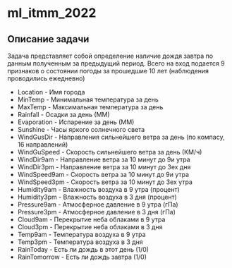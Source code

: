 # ml_itmm_2022

## Описание задачи
Задача представляет собой определение наличие дождя завтра по данным полученным за предыдущий период.
Всего на вход подается 9 признаков о состоянии погоды за прошедшие 10 лет (наблюдения проводились ежедневно)

- Location - Имя города
- MinTemp - Минимальная температура за день
- MaxTemp - Максимальная температура за день
- Rainfall - Осадки за день (ММ)
- Evaporation - Испарение за день (ММ)
- Sunshine - Часы яркого солнечного света
- WindGusDir - Направления сильнейшего ветра за день (по компасу, 16 направлений)
- WindGuSpeed - Скорость сильнейшего ветра за день (КМ/ч)
- WindDir9am - Направление ветра за 10 минут до 9и утра
- WindDir3pm - Направление ветра за 10 минут до 3ех дня
- WindSpeed9am - Скорость ветра за 10 минут до 9и утра
- WindSpeed3pm - Скорость ветра за 10 минут до 3ех утра
- Humidity9am - Влажность воздуха в 9 утра (процент)
- Humidity3pm - Влажность воздуха в 3 дня (процент)
- Pressure9am - Атмосферное давление в 9 утра (гПа)
- Pressure3pm - Атмосферное давление в 3 дня (гПа)
- Cloud9am - Перекрытие неба облаками в 9 утра
- Cloud3pm - Перекрытие неба облаками в 3 дня
- Temp9am - Температура воздуха в 9 утра
- Temp3pm - Температура воздуха в 3 дня
- RainToday - Есть ли дождь в этот день (1/0)
- RainTomorrow - Есть ли дождь завтра (1/0)